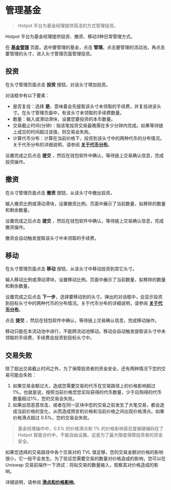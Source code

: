 # 管理基金

> Hotpot 平台为基金经理提供简洁的方式管理投资。

Hotpot 平台为基金经理提供投资、撤资、移动3种日常管理方式。

在 [**基金管理**](https://manager.hotpot.fund) 页面，选中要管理的基金，点击 **管理**。点击要管理的流动池，再点击要管理的头寸，进入头寸管理页面管理投资。

## 投资

在头寸管理页面点击 **投资** 按钮，对该头寸增加投资。

对话框中有以下要素：

* 是否复投：选择 **是**，意味着会先提取该头寸未领取的手续费，并复投进该头寸。在头寸管理页面中，有该头寸未领取的手续费数量。
* 数量：输入或滑动滑块，设置您要投资的本币数量。
* 交易截止时间(分钟)：指该笔投资交易最晚需在多少分钟内完成。如果等待链上成交的时间超过该值，则交易会失败。
* 计算代币分布：计算在当前价格下，投资到该头寸中的两种代币的分布情况。关于代币分布的详细说明，请参阅 [**关于代币分布**](./13-附录4：关于代币分布.md)。

设置完成之后点击 **提交** ，然后在钱包软件中确认，等待链上交易确认信息，完成投资操作。

## 撤资

在头寸管理页面点击 **撤资** 按钮，从该头寸中撤出投资。

输入撤资比例或滑动滑块，设置撤资比例。页面中展示了当前数量，拟移除的数量和剩余数量。

设置完成之后点击 **提交** ，然后在钱包软件中确认，等待链上交易确认信息，完成撤资操作。

撤资会自动触发提取该头寸中未领取的手续费。

## 移动

在头寸管理页面点击 **移动** 按钮，从该头寸中移动投资到其它头寸。

输入移动比例或滑动滑块，设置移动比例。页面中展示了当前数量，拟移除的数量和剩余数量。

设置完成之后点击 **下一步**，选择要移动到的头寸。弹出的对话框中，会显示投资到目标头寸中的两种代币的分布情况。关于代币分布的详细说明，请参阅 [**关于代币分布**](./13-附录4：关于代币分布.md)。

点击 **提交** ，然后在钱包软件中确认，等待链上交易确认信息，完成移动操作。

移动只能在本流动池中进行，不能跨流动池移动。移动会自动触发提取该头寸中未领取的手续费，手续费会投资到目标头寸中。

## 交易失败

除了超出交易截止时间之外，为了保障投资者的资金安全，还有两种情况下您的交易可能会失败：

1. 如果交易金额过大，造成您需要交易的代币在交易路径上的价格影响超过1%。也就是说，按照当前价格您您实际获得的代币数量，少于应购得的代币数量超过1%，您的交易会失败。
2. 如果出现恶意攻击，或者在同一区块中您的交易之前发生了大笔交易，都会造成当前价格的变化，从而造成预言机价格和当前价格之间出现价格滑点。如果价格滑点超过 0.5%，您的交易会失败。

> 基金经理操作中，0.5% 的价格滑点和 1% 的价格影响容忍度被硬编码在了 Hotpot 智能合约中，不能自由设置。这是为了最大限度保障投资者的资金安全。

如果您选择的交易路径中各个交易对的 TVL 值足够，您的交易金额对价格的影响很小，它一般不会发生。为了验证您需要交易的数量对价格造成的影响，您可以在 Uniswap 交易前端作一下测试：将拟交易的数量输入，观察其对价格造成的影响。

详细说明，请参阅 [**滑点和价格影响**](./14-附录5：滑点和价格影响.md)。

